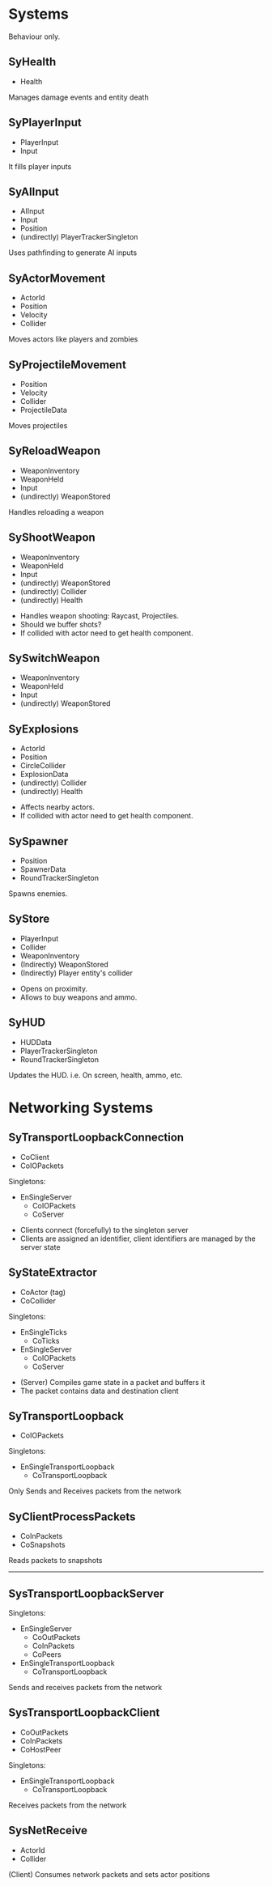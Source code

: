 

# Systems

Behaviour only.

## SyHealth
* Health

Manages damage events and entity death

## SyPlayerInput
* PlayerInput
* Input

It fills player inputs

## SyAIInput
* AIInput
* Input
* Position
* (undirectly) PlayerTrackerSingleton

Uses pathfinding to generate AI inputs

## SyActorMovement
* ActorId
* Position
* Velocity
* Collider

Moves actors like players and zombies

## SyProjectileMovement
* Position
* Velocity
* Collider
* ProjectileData

Moves projectiles

## SyReloadWeapon
* WeaponInventory
* WeaponHeld
* Input
* (undirectly) WeaponStored

Handles reloading a weapon

## SyShootWeapon
* WeaponInventory
* WeaponHeld
* Input
* (undirectly) WeaponStored
* (undirectly) Collider
* (undirectly) Health

- Handles weapon shooting: Raycast, Projectiles.
- Should we buffer shots?
- If collided with actor need to get health component.

## SySwitchWeapon
* WeaponInventory
* WeaponHeld
* Input
* (undirectly) WeaponStored

## SyExplosions
* ActorId
* Position
* CircleCollider
* ExplosionData
* (undirectly) Collider
* (undirectly) Health

- Affects nearby actors.
- If collided with actor need to get health component.

## SySpawner
* Position
* SpawnerData
* RoundTrackerSingleton

Spawns enemies.

## SyStore
* PlayerInput
* Collider
* WeaponInventory
* (Indirectly) WeaponStored
* (Indirectly) Player entity's collider

- Opens on proximity.
- Allows to buy weapons and ammo.

## SyHUD
* HUDData
* PlayerTrackerSingleton
* RoundTrackerSingleton

Updates the HUD. i.e. On screen, health, ammo, etc.

# Networking Systems

## SyTransportLoopbackConnection
* CoClient
* CoIOPackets

Singletons:
* EnSingleServer
    * CoIOPackets
    * CoServer

- Clients connect (forcefully) to the singleton server
- Clients are assigned an identifier, client identifiers are managed by the server state

## SyStateExtractor
* CoActor (tag)
* CoCollider

Singletons:
* EnSingleTicks
    * CoTicks
* EnSingleServer
    * CoIOPackets
    * CoServer

- (Server) Compiles game state in a packet and buffers it
- The packet contains data and destination client


## SyTransportLoopback
* CoIOPackets

Singletons:
* EnSingleTransportLoopback
    * CoTransportLoopback

Only Sends and Receives packets from the network

## SyClientProcessPackets
* CoInPackets
* CoSnapshots

Reads packets to snapshots

---


## SysTransportLoopbackServer

Singletons:
* EnSingleServer
    * CoOutPackets
    * CoInPackets
    * CoPeers
* EnSingleTransportLoopback
    * CoTransportLoopback

Sends and receives packets from the network

## SysTransportLoopbackClient
* CoOutPackets
* CoInPackets
* CoHostPeer

Singletons:
* EnSingleTransportLoopback
    * CoTransportLoopback

Receives packets from the network

## SysNetReceive
* ActorId
* Collider

(Client) Consumes network packets and sets actor positions
